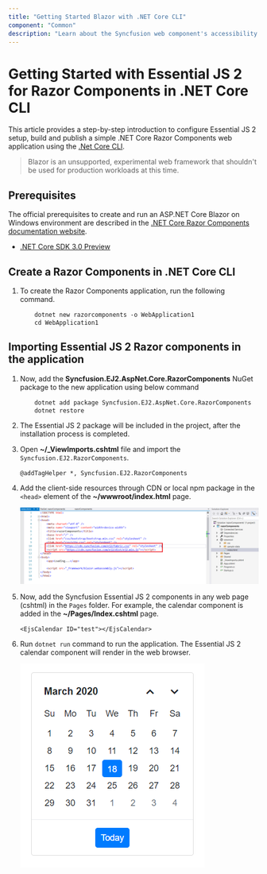 ```yaml
---
title: "Getting Started Blazor with .NET Core CLI"
component: "Common"
description: "Learn about the Syncfusion web component's accessibility usage and keyboard navigation. Syncfusion follows WAI-ARIA standards for accessibility."
---
```


<!-- markdownlint-disable MD024 -->

# Getting Started with Essential JS 2 for Razor Components in .NET Core CLI

This article provides a step-by-step introduction to configure Essential JS 2 setup, build and publish a simple .NET Core Razor Components web application using the [.Net Core CLI](https://visualstudio.microsoft.com/vs/preview/).

> Blazor is an unsupported, experimental web framework that shouldn't be used for production workloads at this time.

## Prerequisites

The official prerequisites to create and run an ASP.NET Core Blazor on Windows environment are described in the [.NET Core Razor Components documentation website](https://docs.microsoft.com/en-us/aspnet/core/razor-components/get-started?view=aspnetcore-3.0&tabs=netcore-cli).

* [.NET Core SDK 3.0 Preview](https://dotnet.microsoft.com/download/dotnet-core/3.0)

## Create a Razor Components in .NET Core CLI

1. To create the Razor Components application, run the following command.
  
    ```cshtml
        dotnet new razorcomponents -o WebApplication1
        cd WebApplication1
    ```

## Importing Essential JS 2 Razor components in the application

1. Now, add the **Syncfusion.EJ2.AspNet.Core.RazorComponents** NuGet package to the new application using below command

    ```cshtml
        dotnet add package Syncfusion.EJ2.AspNet.Core.RazorComponents
        dotnet restore
    ```

2. The Essential JS 2 package will be included in the project, after the installation process is completed.

3. Open **~/_ViewImports.cshtml** file and import the `Syncfusion.EJ2.RazorComponents`.

    ```cshtml
    @addTagHelper *, Syncfusion.EJ2.RazorComponents
    ```

4. Add the client-side resources through CDN or local npm package in the `<head>` element of the **~/wwwroot/index.html** page.

    ![import cdn](images/import-cdn.png)

5. Now, add the Syncfusion Essential JS 2 components in any web page (cshtml) in the `Pages` folder. For example, the calendar component is added in the **~/Pages/Index.cshtml** page.

    ```cshtml
    <EjsCalendar ID="test"></EjsCalendar>
    ```

6. Run `dotnet run` command to run the application. The Essential JS 2 calendar component will render in the web browser.

    ![output](images/browser-output.png)
